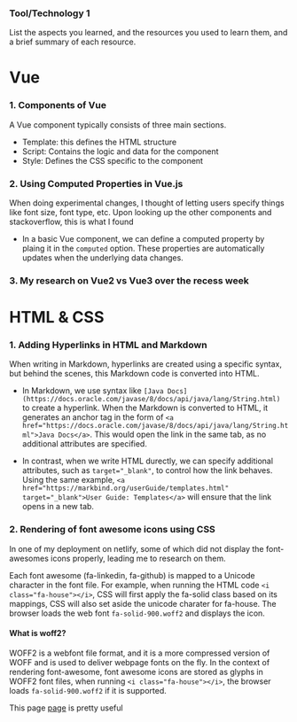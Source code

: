 ### Tool/Technology 1

List the aspects you learned, and the resources you used to learn them, and a brief summary of each resource.

# Vue
### 1. Components of Vue
A Vue component typically consists of three main sections.
- Template: this defines the HTML structure
- Script: Contains the logic and data for the component
- Style: Defines the CSS specific to the component

### 2. Using Computed Properties in Vue.js

When doing experimental changes, I thought of letting users specify things like font size, font type, etc. Upon looking up the other components and stackoverflow, this is what I found

- In a basic Vue component, we can define a computed property by plaing it in the `computed` option. These
properties are automatically updates when the underlying data changes.

### 3. My research on Vue2 vs Vue3 over the recess week


# HTML &  CSS
### 1. Adding Hyperlinks in HTML and Markdown

When writing in Markdown, hyperlinks are created using a specific syntax, but behind the scenes, this Markdown code is converted into HTML.

- In Markdown, we use syntax like `[Java Docs](https://docs.oracle.com/javase/8/docs/api/java/lang/String.html)` to create a hyperlink. When the Markdown is converted to HTML, it generates an anchor tag in the form of `<a href="https://docs.oracle.com/javase/8/docs/api/java/lang/String.html">Java Docs</a>`. This would open the link in the same tab, as no additional attributes are specified.

- In contrast, when we write HTML durectly, we can specify additional attributes, such as `target="_blank"`, to control how the link behaves. Using the same example, `<a href="https://markbind.org/userGuide/templates.html" target="_blank">User Guide: Templates</a>` will ensure that the link opens in a new tab.

### 2. Rendering of font awesome icons using CSS

In one of my deployment on netlify, some of which did not display the font-awesomes icons properly, leading
me to research on them.

Each font awesome (fa-linkedin, fa-github) is mapped to a Unicode character in the font file. For example,
when running the HTML code `<i class="fa-house"></i>`, CSS will first apply the fa-solid class based on its 
mappings, CSS will also set aside the unicode charater for fa-house. The browser loads the web font `fa-solid-900.woff2` and displays the icon.

#### What is woff2?
WOFF2 is a webfont file format, and it is a more compressed version of WOFF and is used to deliver webpage fonts on the fly. In the context of rendering font-awesome, font awesome icons are stored as glyphs in WOFF2 font files, when running `<i class="fa-house"></i>`, the browser loads `fa-solid-900.woff2` if it is supported.

This page [page](https://stackoverflow.com/questions/15503139/icon-fonts-how-do-they-get-rendered-by-web-pages)  is pretty useful
